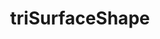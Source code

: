 ---
AllTestsForFile:
  Catch2TestRun:
    '@catch2-version': 3.3.2
    '@filters': '[#triSurfaceShapeTests] [serial] [cavity]'
    '@name': meshfree
    '@proc': '-1'
    '@rng-seed': '341860244'
    '@xml-format-version': '2'
    OverallResults:
      '@expectedFailures': '0'
      '@failures': '0'
      '@skips': '0'
      '@successes': '0'
    OverallResultsCases:
      '@expectedFailures': '0'
      '@failures': '0'
      '@skips': '0'
      '@successes': '0'
layout: unittest
libname: meshfree
title: triSurfaceShape
---